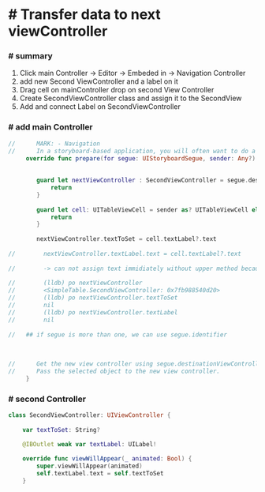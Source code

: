 # # Transfer data to next viewController



### # summary

1. Click main Controller -> Editor -> Embeded in -> Navigation Controller
2. add new Second ViewController and a label on it
3. Drag  cell on mainController  drop on second View Controller
4. Create SecondViewController class and assign it to the SecondView
5. Add and connect Label on SecondViewController



### #  add main Controller

```swift
//      MARK: - Navigation
//      In a storyboard-based application, you will often want to do a little preparation before navigation
     override func prepare(for segue: UIStoryboardSegue, sender: Any?) {
         
         
        guard let nextViewController : SecondViewController = segue.destination as? SecondViewController else{
            return
        }
        
        guard let cell: UITableViewCell = sender as? UITableViewCell else {
            return
        }
        
        nextViewController.textToSet = cell.textLabel?.text
         
//        nextViewController.textLabel.text = cell.textLabel?.text
         
//        -> can not assign text immidiately without upper method because Secondview's label is not loaded to memory
         
//        (lldb) po nextViewController
//        <SimpleTable.SecondViewController: 0x7fb988540d20>
//        (lldb) po nextViewController.textToSet
//        nil
//        (lldb) po nextViewController.textLabel
//        nil
         
//	 ## if segue is more than one, we can use segue.identifier
         
         
         
//      Get the new view controller using segue.destinationViewController.
//      Pass the selected object to the new view controller.
     }
```



### #  second Controller

```swift
class SecondViewController: UIViewController {
    
    var textToSet: String?
    
    @IBOutlet weak var textLabel: UILabel!

    override func viewWillAppear(_ animated: Bool) {
        super.viewWillAppear(animated)
        self.textLabel.text = self.textToSet
    }
    
```

